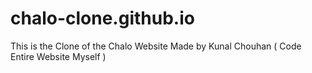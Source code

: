 # chalo-clone.github.io
This is the Clone of the Chalo Website Made by Kunal Chouhan ( Code Entire Website Myself )

